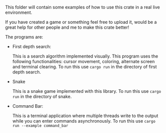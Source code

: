 This folder will contain some examples of how to use this crate in a real live environment. 

If you have created a game or something feel free to upload it, would be a great help for other people and me to make this crate better!

The programs are:

- First depth search: 

  This is a search algorithm implemented visually. This program uses the following functionalities: cursor movement, coloring, alternate screen and terminal clearing.
  To run this use `cargo run` in the directory of first depth search.
  
- Snake
  
  This is a snake game implemented with this library.
   To run this use `cargo run` in the directory of snake.
- Command Bar: 

  This is a terminal application where multiple threads write to the output while you can enter commands asynchronously. 
  To run this use `cargo run --example command_bar`
